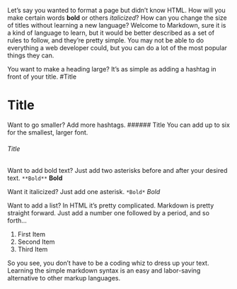 Let’s say you wanted to format a page but didn’t know HTML.  How will you make certain words **bold** or others *italicized*?  How can you change the size of titles without learning a new language? Welcome to Markdown, sure it is a kind of language to learn, but it would be better described as a set of rules to follow, and they’re pretty simple.  You may not be able to do everything a web developer could, but you can do a lot of the most popular things they can.


You want to make a heading large? It’s as simple as adding a hashtag in front of your title. #Title 
# Title
Want to go smaller? Add more hashtags. ###### Title  You can add up to six for the smallest, larger font. 
###### Title

Want to add bold text?  Just add two asterisks before and after your desired text.  `**Bold**` **Bold**

Want it italicized?  Just add one asterisk.  `*Bold*`  *Bold*

Want to add a list?  In HTML it’s pretty complicated.  Markdown is pretty straight forward.  Just add a number one followed by a period, and so forth...

1. First Item
2. Second Item
3. Third Item

So you see, you don’t have to be a coding whiz to dress up your text.  Learning the simple markdown syntax is an easy and labor-saving alternative to other markup languages.  

